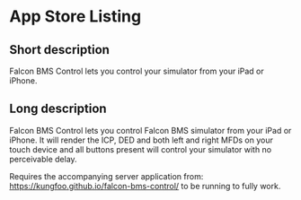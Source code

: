 # App Store Listing

## Short description

Falcon BMS Control lets you control your simulator from your iPad or iPhone.

## Long description

Falcon BMS Control lets you control Falcon BMS simulator from your iPad or iPhone. It will render the ICP, DED and both left and right MFDs on your touch device and all buttons present will control your simulator with no perceivable delay.

Requires the accompanying server application from: https://kungfoo.github.io/falcon-bms-control/ to be running to fully work.